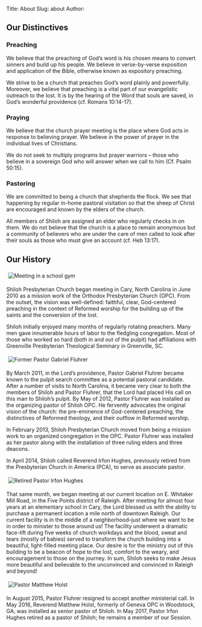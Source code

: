 Title: About
Slug: about
Author:

## Our Distinctives

### Preaching

We believe that the preaching of God’s word is his chosen means to convert sinners and build up his people. We believe in verse-by-verse exposition and application of the Bible, otherwise known as expository preaching.

We strive to be a church that preaches God’s word plainly and powerfully. Moreover, we believe that preaching is a vital part of our evangelistic outreach to the lost. It is by the hearing of the Word that souls are saved, in God’s wonderful providence (cf. Romans 10:14-17).

### Praying

We believe that the church prayer meeting is the place where God acts in response to believing prayer. We believe in the power of prayer in the individual lives of Christians.

We do not seek to multiply programs but prayer warriors – those who believe in a sovereign God who will answer when we call to him (Cf. Psalm 50:15).

### Pastoring

We are committed to being a church that shepherds the flock. We see that happening by regular in-home pastoral visitation so that the sheep of Christ are encouraged and known by the elders of the church.

All members of Shiloh are assigned an elder who regularly checks in on them. We do not believe that the church is a place to remain anonymous but a community of believers who are under the care of men called to look after their souls as those who must give an account (cf. Heb 13:17).

## Our History


<img class="img_right thumbnail img_right" style="max-width:400px;margin:5px;" src="/static/gym.jpg" alt="Meeting in a school gym">

Shiloh Presbyterian Church began meeting in Cary, North Carolina in June 2010 as a mission work of the Orthodox Presbyterian Church (OPC). From the outset, the vision was well-defined: faithful, clear, God-centered preaching in the context of Reformed worship for the building up of the saints and the conversion of the lost.

Shiloh initially enjoyed many months of regularly rotating preachers. Many men gave innumerable hours of labor to the fledgling congregation. Most of those who worked so hard (both in and out of the pulpit) had affiliations with Greenville Presbyterian Theological Seminary in Greenville, SC.

<img class="pull_right thumbnail img_left" style="max-width:320px;margin:5px;" src="/static/fluhrer.jpg" alt="Former Pastor Gabriel Fluhrer">

By March 2011, in the Lord’s providence, Pastor Gabriel Fluhrer became known to the pulpit search committee as a potential pastoral candidate. After a number of visits to North Carolina, it became very clear to both the members of Shiloh and Pastor Fluhrer, that the Lord had placed His call on this man to Shiloh’s pulpit. By May of 2012, Pastor Fluhrer was installed as the organizing pastor of Shiloh OPC. He fervently advocates the original vision of the church: the pre-eminence of God-centered preaching, the distinctives of Reformed theology, and their outflow in Reformed worship.

In February 2013, Shiloh Presbyterian Church moved from being a mission work to an organized congregation in the OPC. Pastor Fluhrer was installed as her pastor along with the installation of three ruling elders and three deacons.

In April 2014, Shiloh called Reverend Irfon Hughes, previously retired from the Presbyterian Church in America (PCA), to serve as associate pastor.

<img class="pull_right thumbnail img_right" style="max-width:320px;margin:5px;" src="/static/irfon.jpg" alt="Retired Pastor Irfon Hughes">

That same month, we began meeting at our current location on E. Whitaker Mill Road, in the Five Points district of Raleigh. After meeting for almost four years at an elementary school in Cary, the Lord blessed us with the ability to purchase a permanent location a mile north of downtown Raleigh. Our current facility is in the middle of a neighborhood–just where we want to be in order to minister to those around us! The facility underwent a dramatic face-lift during five weeks of church workdays and the blood, sweat and tears (mostly of babies) served to transform the church building into a beautiful, light-filled meeting place. Our desire is for the ministry out of this building to be a beacon of hope to the lost, comfort to the weary, and encouragement to those on the journey. In sum, Shiloh seeks to make Jesus more beautiful and believable to the unconvinced and convinced in Raleigh and beyond!


<img class="pull_right thumbnail img_left" style="max-width:320px;margin:5px;" src="/static/holst.jpg" alt="Pastor Matthew Holst">

In August 2015, Pastor Fluhrer resigned to accept another ministerial call. In May 2016, Reverend Matthew Holst, formerly of Geneva OPC in Woodstock, GA, was installed as senior pastor of Shiloh. In May 2017, Pastor Irfon Hughes retired as a pastor of Shiloh; he remains a member of our Session.

